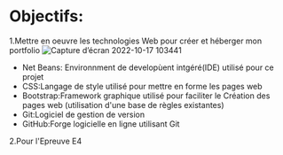 # Objectifs:

1.Mettre en oeuvre les technologies Web pour créer et héberger mon portfolio 
![Capture d’écran 2022-10-17 103441](https://user-images.githubusercontent.com/114671580/196130094-0ea465d2-a296-4710-8cc7-fbc2962b43b3.png)
- Net Beans: Environnment de developùent intgéré(IDE) utilisé pour ce projet 
- CSS:Langage de style utilisé pour mettre en forme les pages web 
- Bootstrap:Framework graphique utilisé pour faciliter le Création des pages web (utilisation d'une base de règles existantes)
- Git:Logiciel de gestion de version
- GitHub:Forge logicielle en ligne utilisant Git 

2.Pour l'Epreuve E4
<!---
motaseeem/motaseeem is a ✨ special ✨ repository because its `README.md` (this file) appears on your GitHub profile.
You can click the Preview link to take a look at your changes.
--->
